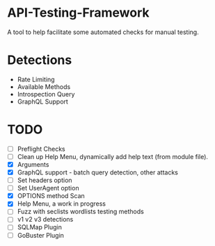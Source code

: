 # API-Testing-Framework

A tool to help facilitate some automated checks for manual testing.  

# Detections
- Rate Limiting
- Available Methods  
- Introspection Query
- GraphQL Support


# TODO
- [ ] Preflight Checks
- [ ] Clean up Help Menu, dynamically add help text (from module file).
- [x] Arguments
- [x] GraphQL support - batch query detection, other attacks
- [ ] Set headers option
- [ ] Set UserAgent option
- [x] OPTIONS method Scan
- [x] Help Menu, a work in progress
- [ ] Fuzz with seclists wordlists testing methods
- [ ] v1 v2 v3 detections
- [ ] SQLMap Plugin
- [ ] GoBuster Plugin

